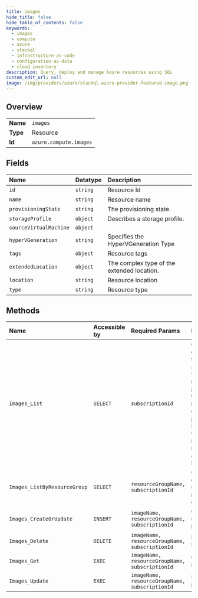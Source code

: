 ```yaml
---
title: images
hide_title: false
hide_table_of_contents: false
keywords:
  - images
  - compute
  - azure    
  - stackql
  - infrastructure-as-code
  - configuration-as-data
  - cloud inventory
description: Query, deploy and manage Azure resources using SQL
custom_edit_url: null
image: /img/providers/azure/stackql-azure-provider-featured-image.png
---
```

  
    

## Overview
<table><tbody>
<tr><td><b>Name</b></td><td><code>images</code></td></tr>
<tr><td><b>Type</b></td><td>Resource</td></tr>
<tr><td><b>Id</b></td><td><code>azure.compute.images</code></td></tr>
</tbody></table>

## Fields
| Name | Datatype | Description |
|:-----|:---------|:------------|
| `id` | `string` | Resource Id |
| `name` | `string` | Resource name |
| `provisioningState` | `string` | The provisioning state. |
| `storageProfile` | `object` | Describes a storage profile. |
| `sourceVirtualMachine` | `object` |  |
| `hyperVGeneration` | `string` | Specifies the HyperVGeneration Type |
| `tags` | `object` | Resource tags |
| `extendedLocation` | `object` | The complex type of the extended location. |
| `location` | `string` | Resource location |
| `type` | `string` | Resource type |
## Methods
| Name | Accessible by | Required Params | Description |
|:-----|:--------------|:----------------|:------------|
| `Images_List` | `SELECT` | `subscriptionId` | Gets the list of Images in the subscription. Use nextLink property in the response to get the next page of Images. Do this till nextLink is null to fetch all the Images. |
| `Images_ListByResourceGroup` | `SELECT` | `resourceGroupName, subscriptionId` | Gets the list of images under a resource group. |
| `Images_CreateOrUpdate` | `INSERT` | `imageName, resourceGroupName, subscriptionId` | Create or update an image. |
| `Images_Delete` | `DELETE` | `imageName, resourceGroupName, subscriptionId` | Deletes an Image. |
| `Images_Get` | `EXEC` | `imageName, resourceGroupName, subscriptionId` | Gets an image. |
| `Images_Update` | `EXEC` | `imageName, resourceGroupName, subscriptionId` | Update an image. |
